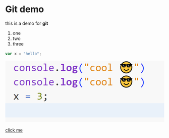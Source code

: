 # Git demo

this is a demo for **git**

1. one
1. two
1. three

```js
var x = "hello";
```


![preview image](demo-image.png)

[click me](http://www.codingdojo.com)